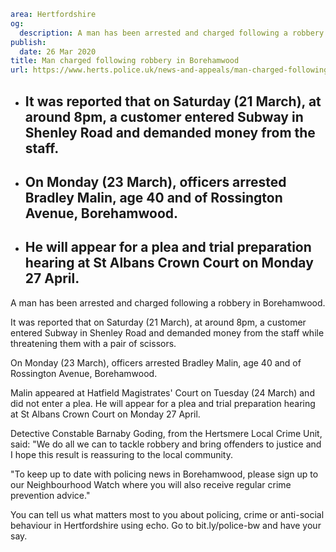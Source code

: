 ```yaml
area: Hertfordshire
og:
  description: A man has been arrested and charged following a robbery in Borehamwood.
publish:
  date: 26 Mar 2020
title: Man charged following robbery in Borehamwood
url: https://www.herts.police.uk/news-and-appeals/man-charged-following-robbery-in-borehamwood-1571J
```

* ## It was reported that on Saturday (21 March), at around 8pm, a customer entered Subway in Shenley Road and demanded money from the staff.

 * ## On Monday (23 March), officers arrested Bradley Malin, age 40 and of Rossington Avenue, Borehamwood.

 * ## He will appear for a plea and trial preparation hearing at St Albans Crown Court on Monday 27 April.

A man has been arrested and charged following a robbery in Borehamwood.

It was reported that on Saturday (21 March), at around 8pm, a customer entered Subway in Shenley Road and demanded money from the staff while threatening them with a pair of scissors.

On Monday (23 March), officers arrested Bradley Malin, age 40 and of Rossington Avenue, Borehamwood.

Malin appeared at Hatfield Magistrates' Court on Tuesday (24 March) and did not enter a plea. He will appear for a plea and trial preparation hearing at St Albans Crown Court on Monday 27 April.

Detective Constable Barnaby Goding, from the Hertsmere Local Crime Unit, said: "We do all we can to tackle robbery and bring offenders to justice and I hope this result is reassuring to the local community.

"To keep up to date with policing news in Borehamwood, please sign up to our Neighbourhood Watch where you will also receive regular crime prevention advice."

You can tell us what matters most to you about policing, crime or anti-social behaviour in Hertfordshire using echo. Go to bit.ly/police-bw and have your say.
